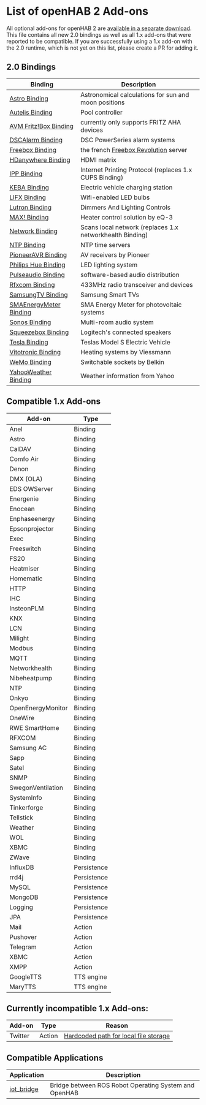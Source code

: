 # List of openHAB 2 Add-ons

All optional add-ons for openHAB 2 are [available in a separate download](https://bintray.com/artifact/download/openhab/bin/openhab-2.0.0.alpha2-addons.zip). This file contains all new 2.0 bindings as well as all 1.x add-ons that were reported to be compatible. If you are successfully using a 1.x add-on with the 2.0 runtime, which is not yet on this list, please create a PR for adding it.

## 2.0 Bindings

| Binding | Description |
|-------|----------------------|
| [Astro Binding](../../addons/binding/org.openhab.binding.astro/README.md) | Astronomical calculations for sun and moon positions |
| [Autelis Binding](../../addons/binding/org.openhab.binding.autelis/README.md) | Pool controller |
| [AVM Fritz!Box Binding](../../addons/binding/org.openhab.binding.avmfritz/README.md) | currently only supports FRITZ AHA devices |
| [DSCAlarm Binding](../../addons/binding/org.openhab.binding.dscalarm/README.md) | DSC PowerSeries alarm systems |
| [Freebox Binding](../../addons/binding/org.openhab.binding.freebox/README.md) | the french [Freebox Revolution](http://www.free.fr/adsl/freebox-revolution.html) server |
| [HDanywhere Binding](../../addons/binding/org.openhab.binding.hdanywhere/) | HDMI matrix |
| [IPP Binding](../../addons/binding/org.openhab.binding.ipp/README.md) | Internet Printing Protocol (replaces 1.x CUPS Binding) |
| [KEBA Binding](../../addons/binding/org.openhab.binding.keba/README.md) | Electric vehicle charging station |
| [LIFX Binding](https://github.com/eclipse/smarthome/blob/20150525/addons/binding/org.eclipse.smarthome.binding.lifx/README.md) | Wifi-enabled LED bulbs |
| [Lutron Binding](../../addons/binding/org.openhab.binding.lutron/README.md) | Dimmers And Lighting Controls |
| [MAX! Binding](../../addons/binding/org.openhab.binding.max/README.md) | Heater control solution by eQ-3 |
| [Network Binding](../../addons/binding/org.openhab.binding.network/) | Scans local network (replaces 1.x networkhealth Binding) |
| [NTP Binding](https://github.com/eclipse/smarthome/blob/master/extensions/binding/org.eclipse.smarthome.binding.ntp/README.md) | NTP time servers |
| [PioneerAVR Binding](../../addons/binding/org.openhab.binding.pioneeravr/README.md) | AV receivers by Pioneer |
| [Philips Hue Binding](https://github.com/eclipse/smarthome/blob/20150525/addons/binding/org.eclipse.smarthome.binding.hue/README.md) | LED lighting system |
| [Pulseaudio Binding](../../addons/binding/org.openhab.binding.pulseaudio/README.md) | software-based audio distribution |
| [Rfxcom Binding](../../addons/binding/org.openhab.binding.rfxcom/README.md) | 433MHz radio transceiver and devices |
| [SamsungTV Binding](../../addons/binding/org.openhab.binding.samsungtv/README.md) | Samsung Smart TVs |
| [SMAEnergyMeter Binding](../../addons/binding/org.openhab.binding.smaenergymeter/README.md) | SMA Energy Meter for photovoltaic systems |
| [Sonos Binding](../../addons/binding/org.openhab.binding.sonos/README.md) | Multi-room audio system |
| [Squeezebox Binding](../../addons/binding/org.openhab.binding.squeezebox/README.md) | Logitech's connected speakers |
| [Tesla Binding](../../addons/binding/org.openhab.binding.tesla/README.md) | Teslas Model S Electric Vehicle |
| [Vitotronic Binding](../../addons/binding/org.openhab.binding.vitotronic/README.md) | Heating systems by Viessmann |
| [WeMo Binding](https://github.com/eclipse/smarthome/blob/20150525/addons/binding/org.eclipse.smarthome.binding.wemo/README.md) | Switchable sockets by Belkin |
| [YahooWeather Binding](https://github.com/eclipse/smarthome/blob/20150525/addons/binding/org.eclipse.smarthome.binding.yahooweather/README.md) | Weather information from Yahoo |

## Compatible 1.x Add-ons

| Add-on | Type |
|--------|------|
| Anel | Binding |
| Astro | Binding |
| CalDAV | Binding |
| Comfo Air | Binding |
| Denon | Binding |
| DMX (OLA) | Binding |
| EDS OWServer | Binding |
| Energenie | Binding |
| Enocean | Binding |
| Enphaseenergy | Binding |
| Epsonprojector | Binding |
| Exec | Binding |
| Freeswitch | Binding |
| FS20 | Binding |
| Heatmiser | Binding |
| Homematic | Binding |
| HTTP | Binding |
| IHC | Binding |
| InsteonPLM | Binding |
| KNX | Binding |
| LCN | Binding |
| Milight | Binding |
| Modbus | Binding |
| MQTT | Binding |
| Networkhealth | Binding |
| Nibeheatpump | Binding |
| NTP | Binding |
| Onkyo | Binding |
| OpenEnergyMonitor | Binding |
| OneWire | Binding |
| RWE SmartHome | Binding |
| RFXCOM | Binding |
| Samsung AC | Binding |
| Sapp | Binding |
| Satel | Binding |
| SNMP | Binding |
| SwegonVentilation | Binding |
| SystemInfo | Binding |
| Tinkerforge | Binding |
| Tellstick | Binding |
| Weather | Binding |
| WOL | Binding |
| XBMC | Binding |
| ZWave | Binding |
| InfluxDB | Persistence |
| rrd4j | Persistence |
| MySQL | Persistence |
| MongoDB | Persistence |
| Logging | Persistence |
| JPA | Persistence |
| Mail | Action |
| Pushover | Action |
| Telegram | Action |
| XBMC | Action |
| XMPP | Action |
| GoogleTTS | TTS engine |
| MaryTTS | TTS engine |

## Currently incompatible 1.x Add-ons:

| Add-on | Type | Reason
|--------|------|------|
| Twitter | Action | [Hardcoded path for local file storage](https://github.com/openhab/openhab/issues/3454)


## Compatible Applications

| Application | Description |
|-------|----------------------|
| [iot_bridge](https://github.com/openhab/openhab/wiki/ROS-Robot-Operating-System) | Bridge between ROS Robot Operating System and OpenHAB |
